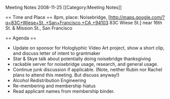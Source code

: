 Meeting Notes 2008-11-25 
 [[Category:Meeting Notes]]

== Time and Place ==
8pm, place:  Noisebridge, [http://maps.google.com/?q=83C+Wiese+St.,+San+Francisco,+CA,+94103 83C Wiese St.] near 16th St. &amp; Mission St., San Francisco

== Agenda ==
* Update on sponsor for Hologlyphic Video Art project, show a short clip, and discuss letter of intent to grantmaker
* Star &amp; Skye talk about potentially doing noisebridge thanksgiving
* rackable server for noisebridge usage, research, and general usage.
* Continue junk discussion if applicable. (Note, neither Rubin nor Rachel plans to attend this meeting.  But discuss anyway!)
* Alcohol Redistribution Engineering
* Re-membering and membership hiatus
* Read applicant names from membership binder.